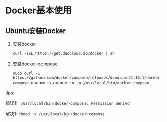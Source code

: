 # Docker基本使用



## Ubuntu安装Docker

1. 安装docker

   `curl -sSL https://get.daocloud.io/docker | sh`

2. 安装docker-compose

   `sudo curl -L https://github.com/docker/compose/releases/download/1.16.1/docker-compose-`uname -s`-`uname -m` -o /usr/local/bin/docker-compose`

tips:

错误1: ` /usr/local/bin/docker-compose: Permission denied`

解决1: `chmod +x /usr/local/bin/docker-compose`